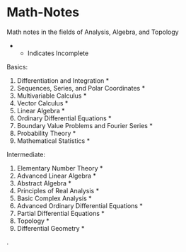 # Math-Notes

 Math notes in the fields of Analysis, Algebra, and Topology 

* - Indicates Incomplete


Basics:
1. Differentiation and Integration *
2. Sequences, Series, and Polar Coordinates *
3. Multivariable Calculus *
5. Vector Calculus *
6. Linear Algebra *
7. Ordinary Differential Equations *
8. Boundary Value Problems and Fourier Series *
9. Probability Theory *
2. Mathematical Statistics *

Intermediate:
1. Elementary Number Theory *
3. Advanced Linear Algebra *
4. Abstract Algebra *
7. Principles of Real Analysis *
10. Basic Complex Analysis * 
11. Advanced Ordinary Differential Equations *
12. Partial Differential Equations *
13. Topology *
14. Differential Geometry *















   











       

    
  .   













